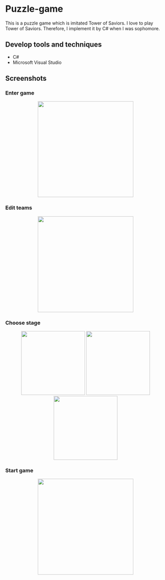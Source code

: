# Puzzle-game
This is a puzzle game which is imitated Tower of Saviors. I love to play Tower of Saviors. Therefore, I implement it by C# when I was sophomore.

## Develop tools and techniques
+ C#
+ Microsoft Visual Studio

## Screenshots

### Enter game
<p align="center">
  <img height="300" src="https://github.com/ChienKangLu/Puzzle-game/blob/master/img/1.png" />
</p>

### Edit teams
<p align="center">
  <img height="300" src="https://github.com/ChienKangLu/Puzzle-game/blob/master/img/2.png" />
</p>

### Choose stage
<p align="center">
  <img height="200" src="https://github.com/ChienKangLu/Puzzle-game/blob/master/img/3.png" />
  <img height="200" src="https://github.com/ChienKangLu/Puzzle-game/blob/master/img/4.png" />
  <img height="200" src="https://github.com/ChienKangLu/Puzzle-game/blob/master/img/5.png" />
</p>

### Start game
<p align="center">
  <img height="300" src="https://github.com/ChienKangLu/Puzzle-game/blob/master/img/6.png" />
</p>

